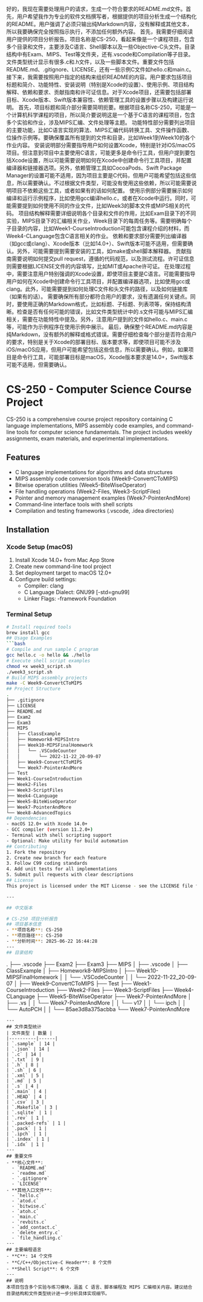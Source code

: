 好的，我现在需要处理用户的请求，生成一个符合要求的README.md文件。首先，用户希望我作为专业的软件文档撰写者，根据提供的项目分析生成一个结构化的README。用户强调了必须只输出纯Markdown内容，没有解释或其他文本，所以我要确保完全按照指示执行，不添加任何额外内容。
首先，我需要仔细阅读用户提供的项目分析报告。项目名称是CS-250，看起来像是一个课程项目，包含多个目录和文件，主要涉及C语言、Shell脚本以及一些Objective-C头文件。目录结构中有Exam、MIPS、Test等文件夹，还有.vscode和Compilation等子目录。文件类型统计显示有很多.c和.h文件，以及一些脚本文件。重要文件包括README.md、.gitignore、LICENSE，还有一些示例C文件如hello.c和main.c。
接下来，我需要按照用户指定的结构来组织README的内容。用户要求包括项目标题和简介、功能特性、安装说明（特别是Xcode的设置）、使用示例、项目结构解释、依赖和要求、贡献指南和许可证信息。对于Xcode项目，还需要包括部署目标、Xcode版本、Swift版本兼容性、依赖管理工具的设置步骤以及构建运行说明。
首先，项目标题和简介部分需要简明扼要。根据项目名称CS-250，可能是一个计算机科学课程的项目，所以简介要说明这是一个基于C语言的课程项目，包含多个实验和作业，涉及MIPS汇编、文件处理等主题。
功能特性部分需要列出项目的主要功能，比如C语言实现的算法、MIPS汇编代码转换工具、文件操作函数、位操作示例等。要确保覆盖所有提到的文件和目录，比如Week1到Week10的各个作业内容。
安装说明部分需要指导用户如何设置Xcode，特别是针对iOS/macOS项目。但注意到项目中主要使用C语言，可能更多是命令行工具，但用户提到要包括Xcode设置，所以可能需要说明如何在Xcode中创建命令行工具项目，并配置编译器和链接器选项。另外，依赖管理工具如CocoaPods、Swift Package Manager的设置可能不适用，因为项目主要是C代码，但用户可能希望包括这些信息，所以需要确认。不过根据文件类型，可能没有使用这些依赖，所以可能需要说明项目不依赖这些工具，或者如果有的话如何配置。
使用示例部分需要展示如何编译和运行示例程序，比如使用gcc编译hello.c，或者在Xcode中运行。同时，可能需要提到如何使用不同的作业文件，比如Week3的脚本文件或MIPS相关的代码。
项目结构解释需要详细说明各个目录和文件的作用，比如Exam目录下的不同实验，MIPS目录下的汇编相关作业，Week目录下的每周任务等。需要明确每个子目录的内容，比如Week1-CourseIntroduction可能包含课程介绍的材料，而Week4-CLanguage包含C语言相关的作业。
依赖和要求部分需要列出编译器（如gcc或clang）、Xcode版本（比如14.0+）、Swift版本可能不适用，但需要确认。另外，可能需要提到需要安装的工具，如make或shell脚本解释器。
贡献指南需要说明如何提交pull request，遵循的代码规范，以及测试流程。许可证信息则需要根据LICENSE文件的内容填写，比如MIT或Apache许可证。
在处理过程中，需要注意用户特别强调的Xcode设置，即使项目主要是C语言。可能需要指导用户如何在Xcode中创建命令行工具项目，并配置编译器选项，比如使用gcc或clang。此外，可能需要提到如何处理C文件和头文件的路径，以及如何链接库（如果有的话）。
需要确保所有部分都符合用户的要求，没有遗漏任何关键点。同时，要使用正确的Markdown格式，比如标题、子标题、列表项等，保持结构清晰。检查是否有任何可能的错误，比如文件类型统计中的.s文件可能与MIPS汇编相关，需要在功能特性中提及。另外，注意用户提到的文件如hello.c、main.c等，可能作为示例程序在使用示例中展示。
最后，确保整个README.md内容是纯Markdown，没有额外的解释或格式错误。需要仔细检查每个部分是否符合用户的要求，特别是关于Xcode的部署目标、版本要求等，即使项目可能不涉及iOS/macOS应用，但用户可能希望包括这些信息，所以需要确认。例如，如果项目是命令行工具，可能部署目标是macOS，Xcode版本要求是14.0+，Swift版本可能不适用，但需要确认。
# CS-250 - Computer Science Course Project
CS-250 is a comprehensive course project repository containing C language implementations, MIPS assembly code examples, and command-line tools for computer science fundamentals. The project includes weekly assignments, exam materials, and experimental implementations.
## Features
- C language implementations for algorithms and data structures
- MIPS assembly code conversion tools (Week9-ConvertCToMIPS)
- Bitwise operation utilities (Week5-BiteWiseOperator)
- File handling operations (Week2-Files, Week3-ScriptFiles)
- Pointer and memory management examples (Week7-PointerAndMore)
- Command-line interface tools with shell scripts
- Compilation and testing frameworks (.vscode, .idea directories)
## Installation
### Xcode Setup (macOS)
1. Install Xcode 14.0+ from Mac App Store
2. Create new command-line tool project
3. Set deployment target to macOS 12.0+
4. Configure build settings:
   - Compiler: clang
   - C Language Dialect: GNU99 [-std=gnu99]
   - Linker Flags: -framework Foundation
### Terminal Setup
```bash
# Install required tools
brew install gcc
## Usage Examples
```bash
# Compile and run sample C program
gcc hello.c -o hello && ./hello
# Execute shell script examples
chmod +x week3_script.sh
./week3_script.sh
# Build MIPS assembly projects
make -C Week9-ConvertCToMIPS
## Project Structure
.
├── .gitignore
├── LICENSE
├── README.md
├── Exam2
├── Exam3
├── MIPS
│   ├── ClassExample
│   ├── Homework8-MIPSIntro
│   ├── Week10-MIPSFinalHomework
│   │   └── .VSCodeCounter
│   │       └── 2022-11-22_20-09-07
│   ├── Week9-ConvertCToMIPS
│   └── Week7-PointerAndMore
├── Test
├── Week1-CourseIntroduction
├── Week2-Files
├── Week3-ScriptFiles
├── Week4-CLanguage
├── Week5-BiteWiseOperator
├── Week7-PointerAndMore
└── Week8-AdvancedTopics
## Dependencies
- macOS 12.0+ with Xcode 14.0+
- GCC compiler (version 11.2.0+)
- Terminal with shell scripting support
- Optional: Make utility for build automation
## Contributing
1. Fork the repository
2. Create new branch for each feature
3. Follow C99 coding standards
4. Add unit tests for all implementations
5. Submit pull requests with clear descriptions
## License
This project is licensed under the MIT License - see the LICENSE file for details.

---

## 中文版本

# CS-250 项目分析报告
## 项目基本信息
- **项目名称**: CS-250  
- **项目路径**: CS-250  
- **分析时间**: 2025-06-22 16:44:28  
---
## 目录结构
```
.
├── .vscode
├── Exam2
├── Exam3
├── MIPS
│   ├── .vscode
│   ├── ClassExample
│   ├── Homework8-MIPSIntro
│   ├── Week10-MIPSFinalHomework
│   │   └── .VSCodeCounter
│   │       └── 2022-11-22_20-09-07
│   ├── Week9-ConvertCToMIPS
├── Test
├── Week1-CourseIntroduction
├── Week2-Files
├── Week3-ScriptFiles
├── Week4-CLanguage
├── Week5-BiteWiseOperator
├── Week7-PointerAndMore
│   ├── .vs
│   │   └── Week7-PointerAndMore
│   │       └── v17
│   │           └── ipch
│   │               └── AutoPCH
│   │                   └── 85ae3d8a375acbba
└── Week7-PointerAndMore
```
---
## 文件类型统计
| 文件类型 | 数量 |
|----------|------|
| `.sample` | 14 |
| `.json` | 14 |
| `.c` | 14 |
| `.txt` | 9 |
| `.h` | 8 |
| `.sh` | 6 |
| `.xml` | 5 |
| `.md` | 5 |
| `.s` | 4 |
| `.main` | 4 |
| `.HEAD` | 4 |
| `.csv` | 3 |
| `.Makefile` | 3 |
| `.sqlite` | 1 |
| `.rev` | 1 |
| `.packed-refs` | 1 |
| `.pack` | 1 |
| `.ipch` | 1 |
| `.index` | 1 |
| `.idx` | 1 |
---
## 重要文件
- **核心文件**:  
  - `README.md`  
  - `readme.md`  
  - `.gitignore`  
  - `LICENSE`  
- **其他入口文件**:  
  - `hello.c`  
  - `atod.c`  
  - `bitwise.c`  
  - `atoh.c`  
  - `main.c`  
  - `revbits.c`  
  - `add_contact.c`  
  - `delete_entry.c`  
  - `file_handling.c`  
---
## 主要编程语言
- **C**: 14 个文件  
- **C/C++/Objective-C Header**: 8 个文件  
- **Shell Script**: 6 个文件  
---
## 说明
本项目包含多个实验与练习模块，涵盖 C 语言、脚本编程及 MIPS 汇编相关内容。建议结合目录结构和文件类型统计进一步分析具体实现细节。
